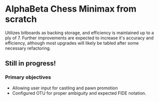 # AlphaBeta Chess Minimax from scratch
Utilizes bitboards as backing storage, and efficiency is maintained up to a ply of 7. Further improvements are expected to increase it's accuracy and efficiency, although most upgrades will likely be tabled after some necessary refactoring.

## Still in progress!

### Primary objectives
- Allowing user input for castling and pawn promotion
- Configured OTU for proper ambiguity and expected FIDE notation.
